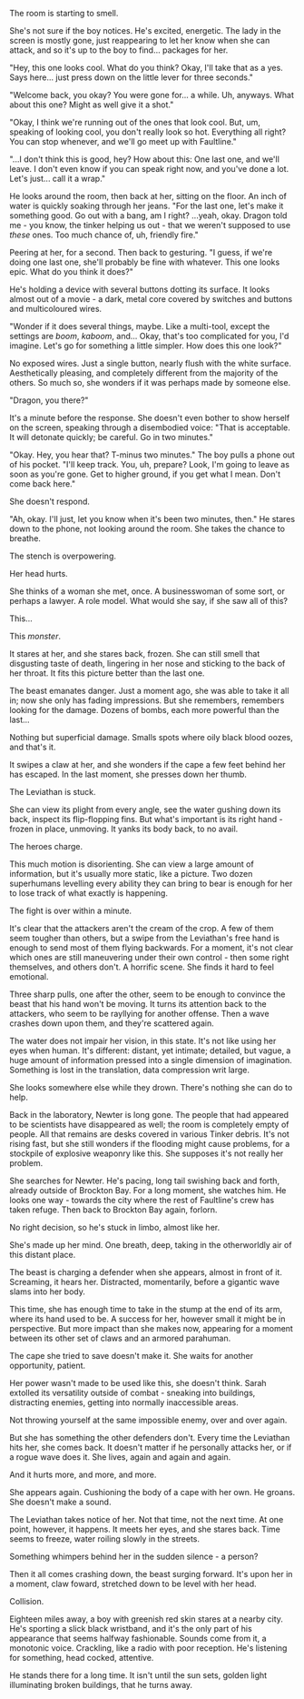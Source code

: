 The room is starting to smell.

She's not sure if the boy notices. He's excited, energetic. The lady in the screen is mostly gone, just reappearing to let her know when she can attack, and so it's up to the boy to find... packages for her. 

"Hey, this one looks cool. What do you think? Okay, I'll take that as a yes. Says here... just press down on the little lever for three seconds."

"Welcome back, you okay? You were gone for... a while. Uh, anyways. What about this one? Might as well give it a shot."

"Okay, I think we're running out of the ones that look cool. But, um, speaking of looking cool, you don't really look so hot. Everything all right? You can stop whenever, and we'll go meet up with Faultline."

"...I don't think this is good, hey? How about this: One last one, and we'll leave. I don't even know if you can speak right now, and you've done a lot. Let's just... call it a wrap."

He looks around the room, then back at her, sitting on the floor. An inch of water is quickly soaking through her jeans. "For the last one, let's make it something good. Go out with a bang, am I right? ...yeah, okay. Dragon told me - you know, the tinker helping us out - that we weren't supposed to use *these* ones. Too much chance of, uh, friendly fire."

Peering at her, for a second. Then back to gesturing. "I guess, if we're doing one last one, she'll probably be fine with whatever. This one looks epic. What do you think it does?"

He's holding a device with several buttons dotting its surface. It looks almost out of a movie - a dark, metal core covered by switches and buttons and multicoloured wires. 

"Wonder if it does several things, maybe. Like a multi-tool, except the settings are *boom*, *kaboom*, and... Okay, that's too complicated for you, I'd imagine. Let's go for something a little simpler. How does this one look?"

No exposed wires. Just a single button, nearly flush with the white surface. Aesthetically pleasing, and completely different from the majority of the others. So much so, she wonders if it was perhaps made by someone else.

"Dragon, you there?"

It's a minute before the response. She doesn't even bother to show herself on the screen, speaking through a disembodied voice: "That is acceptable. It will detonate quickly; be careful. Go in two minutes." 

"Okay. Hey, you hear that? T-minus two minutes." The boy pulls a phone out of his pocket. "I'll keep track. You, uh, prepare? Look, I'm going to leave as soon as you're gone. Get to higher ground, if you get what I mean. Don't come back here."

She doesn't respond.

"Ah, okay. I'll just, let you know when it's been two minutes, then." He stares down to the phone, not looking around the room. She takes the chance to breathe.

The stench is overpowering.

Her head hurts. 

She thinks of a woman she met, once. A businesswoman of some sort, or perhaps a lawyer. A role model. What would she say, if she saw all of this?

This...

This *monster*.

It stares at her, and she stares back, frozen. She can still smell that disgusting taste of death, lingering in her nose and sticking to the back of her throat. It fits this picture better than the last one.

The beast emanates danger. Just a moment ago, she was able to take it all in; now she only has fading impressions. But she remembers, remembers looking for the damage. Dozens of bombs, each more powerful than the last...

Nothing but superficial damage. Smalls spots where oily black blood oozes, and that's it.

It swipes a claw at her, and she wonders if the cape a few feet behind her has escaped. In the last moment, she presses down her thumb.

The Leviathan is stuck. 

She can view its plight from every angle, see the water gushing down its back, inspect its flip-flopping fins. But what's important is its right hand - frozen in place, unmoving. It yanks its body back, to no avail. 

The heroes charge.

This much motion is disorienting. She can view a large amount of information, but it's usually more static, like a picture. Two dozen superhumans levelling every ability they can bring to bear is enough for her to lose track of what exactly is happening.

The fight is over within a minute.

It's clear that the attackers aren't the cream of the crop. A few of them seem tougher than others, but a swipe from the Leviathan's free hand is enough to send most of them flying backwards. For a moment, it's not clear which ones are still maneuvering under their own control - then some right themselves, and others don't. A horrific scene. She finds it hard to feel emotional.

Three sharp pulls, one after the other, seem to be enough to convince the beast that his hand won't be moving. It turns its attention back to the attackers, who seem to be rayllying for another offense. Then a wave crashes down upon them, and they're scattered again.

The water does not impair her vision, in this state. It's not like using her eyes when human. It's different: distant, yet intimate; detailed, but vague, a huge amount of information pressed into a single dimension of imagination. Something is lost in the translation, data compression writ large. 

She looks somewhere else while they drown. There's nothing she can do to help.

Back in the laboratory, Newter is long gone. The people that had appeared to be scientists have disappeared as well; the room is completely empty of people. All that remains are desks covered in various Tinker debris. It's not rising fast, but she still wonders if the flooding might cause problems, for a stockpile of explosive weaponry like this. She supposes it's not really her problem.

She searches for Newter. He's pacing, long tail swishing back and forth, already outside of Brockton Bay. For a long moment, she watches him. He looks one way - towards the city where the rest of Faultline's crew has taken refuge. Then back to Brockton Bay again, forlorn.  

No right decision, so he's stuck in limbo, almost like her.

She's made up her mind. One breath, deep, taking in the otherworldly air of this distant place.

The beast is charging a defender when she appears, almost in front of it. Screaming, it hears her. Distracted, momentarily, before a gigantic wave slams into her body.

This time, she has enough time to take in the stump at the end of its arm, where its hand used to be. A success for her, however small it might be in perspective. But more impact than she makes now, appearing for a moment between its other set of claws and an armored parahuman.

The cape she tried to save doesn't make it. She waits for another opportunity, patient.

Her power wasn't made to be used like this, she doesn't think. Sarah extolled its versatility outside of combat - sneaking into buildings, distracting enemies, getting into normally inaccessible areas. 

Not throwing yourself at the same impossible enemy, over and over again. 

But she has something the other defenders don't. Every time the Leviathan hits her, she comes back. It doesn't matter if he personally attacks her, or if a rogue wave does it. She lives, again and again and again.

And it hurts more, and more, and more.

She appears again. Cushioning the body of a cape with her own. He groans. She doesn't make a sound.

The Leviathan takes notice of her. Not that time, not the next time. At one point, however, it happens. It meets her eyes, and she stares back. Time seems to freeze, water roiling slowly in the streets.

Something whimpers behind her in the sudden silence - a person? 

Then it all comes crashing down, the beast surging forward. It's upon her in a moment, claw foward, stretched down to be level with her head.

Collision.

Eighteen miles away, a boy with greenish red skin stares at a nearby city. He's sporting a slick black wristband, and it's the only part of his appearance that seems halfway fashionable. Sounds come from it, a monotonic voice. Crackling, like a radio with poor reception. He's listening for something, head cocked, attentive. 

He stands there for a long time. It isn't until the sun sets, golden light illuminating broken buildings, that he turns away.

